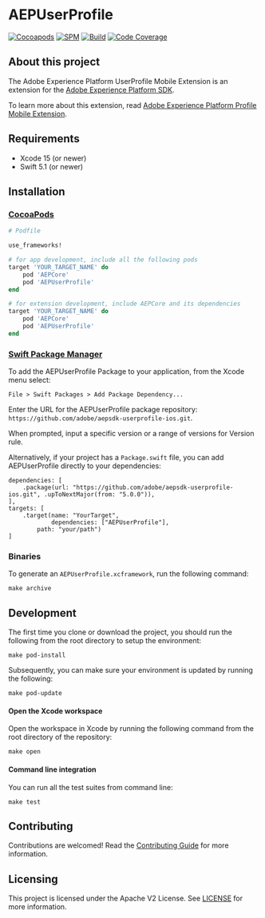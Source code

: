 # AEPUserProfile

[![Cocoapods](https://img.shields.io/github/v/release/adobe/aepsdk-userprofile-ios?label=Cocoapods&logo=apple&logoColor=white&color=orange&sort=semver)](https://cocoapods.org/pods/AEPUserProfile)
[![SPM](https://img.shields.io/github/v/release/adobe/aepsdk-userprofile-ios?label=SPM&logo=apple&logoColor=white&color=orange&sort=semver)](https://github.com/adobe/aepsdk-userprofile-ios/releases)
[![Build](https://github.com/adobe/aepsdk-userprofile-ios/actions/workflows/build.yml/badge.svg)](https://github.com/adobe/aepsdk-userprofile-ios/actions/workflows/build.yml)
[![Code Coverage](https://img.shields.io/codecov/c/github/adobe/aepsdk-userprofile-ios/main.svg?label=Coverage&logo=codecov)](https://codecov.io/gh/adobe/aepsdk-userprofile-ios/branch/main)

## About this project

The Adobe Experience Platform UserProfile Mobile Extension is an extension for the [Adobe Experience Platform SDK](https://github.com/Adobe-Marketing-Cloud/acp-sdks).

To learn more about this extension, read [Adobe Experience Platform Profile Mobile Extension](https://aep-sdks.gitbook.io/docs/v/AEP-Edge-Docs/).

## Requirements
- Xcode 15 (or newer)
- Swift 5.1 (or newer)

## Installation

### [CocoaPods](https://guides.cocoapods.org/using/using-cocoapods.html)

```ruby
# Podfile

use_frameworks!

# for app development, include all the following pods
target 'YOUR_TARGET_NAME' do
    pod 'AEPCore'
    pod 'AEPUserProfile'
end

# for extension development, include AEPCore and its dependencies
target 'YOUR_TARGET_NAME' do
    pod 'AEPCore'
    pod 'AEPUserProfile'
end
```

### [Swift Package Manager](https://github.com/apple/swift-package-manager)

To add the AEPUserProfile Package to your application, from the Xcode menu select:

`File > Swift Packages > Add Package Dependency...`

Enter the URL for the AEPUserProfile package repository: `https://github.com/adobe/aepsdk-userprofile-ios.git`.

When prompted, input a specific version or a range of versions for Version rule. 

Alternatively, if your project has a `Package.swift` file, you can add AEPUserProfile directly to your dependencies:

```
dependencies: [
    .package(url: "https://github.com/adobe/aepsdk-userprofile-ios.git", .upToNextMajor(from: "5.0.0")),
],
targets: [
    .target(name: "YourTarget",
            dependencies: ["AEPUserProfile"],
	    path: "your/path")
]
```

### Binaries

To generate an `AEPUserProfile.xcframework`, run the following command:

```
make archive
```

## Development

The first time you clone or download the project, you should run the following from the root directory to setup the environment:

~~~
make pod-install
~~~

Subsequently, you can make sure your environment is updated by running the following:

~~~
make pod-update
~~~

#### Open the Xcode workspace
Open the workspace in Xcode by running the following command from the root directory of the repository:

~~~
make open
~~~

#### Command line integration

You can run all the test suites from command line:

~~~
make test
~~~

## Contributing

Contributions are welcomed! Read the [Contributing Guide](./.github/CONTRIBUTING.md) for more information.

## Licensing

This project is licensed under the Apache V2 License. See [LICENSE](LICENSE) for more information.
